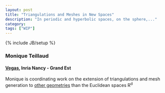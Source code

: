 ```yaml
---
layout: post
title: "Triangulations and Meshes in New Spaces"
description: "In periodic and hyperbolic spaces, on the sphere,..."
category:
tags: ["WIP"]
---
```

{% include JB/setup %}

<h3>Monique Teillaud</h3>
<h4> <a href="http://www.loria.fr/equipes/vegas/index.php" target="_blank">Vegas</a>, Inria Nancy - Grand Est</h4>

<p>
Monique is coordinating work on the extension of triangulations and mesh generation to <a href="http://www.loria.fr/~teillaud/other-geometries/">other geometries</a> than the Euclidean spaces R<sup>d</sup>
</p>

